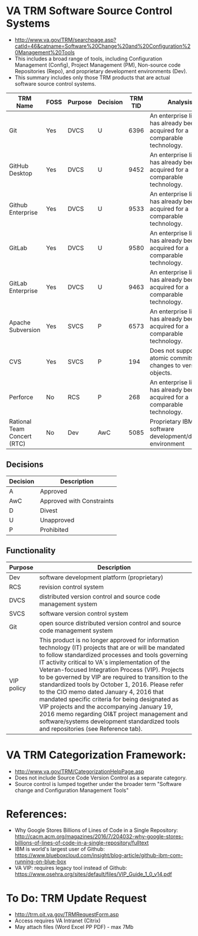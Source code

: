 # VA TRM Software Source Control Systems
* http://www.va.gov/TRM/searchpage.asp?catId=46&catname=Software%20Change%20and%20Configuration%20Management%20Tools
* This includes a broad range of tools, including Configuration Management (Config),  Project Management (PM), Non-source code Repositories (Repo), and proprietary development environments (Dev). 
* This summary includes only those TRM products that are actual software source control systems.

TRM Name	|	FOSS	|	Purpose	|	Decision	|	TRM TID	|	Analysis	|	TRM Link
---	|	---	|	---	|	---	|	---	|	---	|	---
Git	|	Yes	|	DVCS	|	U	|	6396	|	An enterprise license has already been acquired for a comparable technology.	|	http://www.va.gov/TRM/ToolPage.asp?tid=6396
GitHub Desktop	|	Yes	|	DVCS	|	U	|	9452	|	An enterprise license has already been acquired for a comparable technology.	|	http://www.va.gov/TRM/ToolPage.asp?tid=9452
Github Enterprise	|	Yes	|	DVCS	|	U	|	9533	|	An enterprise license has already been acquired for a comparable technology.	|	http://www.va.gov/TRM/ToolPage.asp?tid=9533
GitLab	|	Yes	|	DVCS	|	U	|	9580	|	An enterprise license has already been acquired for a comparable technology.	|	http://www.va.gov/TRM/ToolPage.asp?tid=9580
GitLab Enterprise	|	Yes	|	DVCS	|	U	|	9463	|	An enterprise license has already been acquired for a comparable technology.	|	http://www.va.gov/TRM/ToolPage.asp?tid=9463
Apache Subversion	|	Yes	|	SVCS	|	P	|	6573	|	An enterprise license has already been acquired for a comparable technology.	|	http://www.va.gov/TRM/ToolPage.asp?tid=6573
CVS	|	Yes	|	SVCS	|	P	|	194	|	Does not support atomic commits of changes to versioned objects.	|	http://www.va.gov/TRM/ToolPage.asp?tid=194
Perforce	|	No	|	RCS	|	P	|	268	|	An enterprise license has already been acquired for a comparable technology.	|	http://www.va.gov/TRM/ToolPage.asp?tid=268
Rational Team Concert (RTC)	|	No	|	Dev	|	AwC	|	5085	|	Proprietary  IBM Jazz software development/delivery environment	|	http://www.va.gov/TRM/ToolPage.asp?tid=5085



## Decisions

Decision	|	Description
---	|	---
A	|	Approved
AwC	|	Approved with Constraints
D	|	Divest
U	|	Unapproved
P	|	Prohibited


## Functionality

Purpose	|	Description
---	|	---
Dev	|	software development platform (proprietary)
RCS	|	revision control system
DVCS	|	distributed version control and source code management system
SVCS	|	software version control system
Git	|	open source distributed version control and source code management system
VIP policy	|	This product is no longer approved for information technology (IT) projects that are or will be mandated to follow standardized processes and tools governing IT activity critical to VA`s implementation of the Veteran-focused Integration Process (VIP). Projects to be governed by VIP are required to transition to the standardized tools by October 1, 2016. Please refer to the CIO memo dated January 4, 2016 that mandated specific criteria for being designated as VIP projects and the accompanying January 19, 2016 memo regarding OI&T project management and software/systems development standardized tools and repositories (see Reference tab).



# VA TRM Categorization Framework:
* http://www.va.gov/TRM/CategorizationHelpPage.asp
* Does not include Source Code Version Control as a separate category. 
* Source control is lumped together under the broader term "Software change and Configuration Management Tools" 


# References:
* Why Google Stores Billions of Lines of Code in a Single Repository:  http://cacm.acm.org/magazines/2016/7/204032-why-google-stores-billions-of-lines-of-code-in-a-single-repository/fulltext
* IBM is world's largest user of Github: https://www.blueboxcloud.com/insight/blog-article/github-ibm-com-running-on-blue-box
*  VA VIP: requires legacy tool instead of Github:  https://www.osehra.org/sites/default/files/VIP_Guide_1_0_v14.pdf


# To Do:  TRM Update Request
* http://trm.oit.va.gov/TRMRequestForm.asp
* Access requires VA Intranet (Citrix)
* May attach files (Word Excel PP  PDF) - max 7Mb





